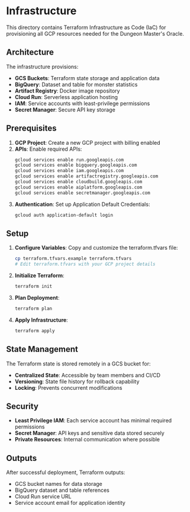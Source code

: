 # Infrastructure

This directory contains Terraform Infrastructure as Code (IaC) for provisioning all GCP resources needed for the Dungeon Master's Oracle.

## Architecture

The infrastructure provisions:
- **GCS Buckets**: Terraform state storage and application data
- **BigQuery**: Dataset and table for monster statistics
- **Artifact Registry**: Docker image repository
- **Cloud Run**: Serverless application hosting
- **IAM**: Service accounts with least-privilege permissions
- **Secret Manager**: Secure API key storage

## Prerequisites

1. **GCP Project**: Create a new GCP project with billing enabled
2. **APIs**: Enable required APIs:
   ```bash
   gcloud services enable run.googleapis.com
   gcloud services enable bigquery.googleapis.com
   gcloud services enable iam.googleapis.com
   gcloud services enable artifactregistry.googleapis.com
   gcloud services enable cloudbuild.googleapis.com
   gcloud services enable aiplatform.googleapis.com
   gcloud services enable secretmanager.googleapis.com
   ```
3. **Authentication**: Set up Application Default Credentials:
   ```bash
   gcloud auth application-default login
   ```

## Setup

1. **Configure Variables**: Copy and customize the terraform.tfvars file:
   ```bash
   cp terraform.tfvars.example terraform.tfvars
   # Edit terraform.tfvars with your GCP project details
   ```

2. **Initialize Terraform**:
   ```bash
   terraform init
   ```

3. **Plan Deployment**:
   ```bash
   terraform plan
   ```

4. **Apply Infrastructure**:
   ```bash
   terraform apply
   ```

## State Management

The Terraform state is stored remotely in a GCS bucket for:
- **Centralized State**: Accessible by team members and CI/CD
- **Versioning**: State file history for rollback capability
- **Locking**: Prevents concurrent modifications

## Security

- **Least Privilege IAM**: Each service account has minimal required permissions
- **Secret Manager**: API keys and sensitive data stored securely
- **Private Resources**: Internal communication where possible

## Outputs

After successful deployment, Terraform outputs:
- GCS bucket names for data storage
- BigQuery dataset and table references
- Cloud Run service URL
- Service account email for application identity 